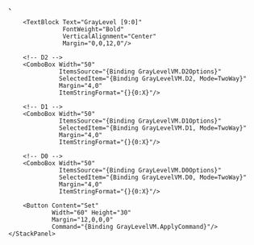 、<!-- 🧱 Gray Level Control -->
<GroupBox Header="Gray Level Control"
          Visibility="{Binding IsGrayLevelVisible, Converter={utilityConv:BoolToVisibilityConverter}}">
    <StackPanel Orientation="Horizontal" Margin="12">

        <TextBlock Text="GrayLevel [9:0]"
                   FontWeight="Bold"
                   VerticalAlignment="Center"
                   Margin="0,0,12,0"/>

        <!-- D2 -->
        <ComboBox Width="50"
                  ItemsSource="{Binding GrayLevelVM.D2Options}"
                  SelectedItem="{Binding GrayLevelVM.D2, Mode=TwoWay}"
                  Margin="4,0"
                  ItemStringFormat="{}{0:X}"/>

        <!-- D1 -->
        <ComboBox Width="50"
                  ItemsSource="{Binding GrayLevelVM.D1Options}"
                  SelectedItem="{Binding GrayLevelVM.D1, Mode=TwoWay}"
                  Margin="4,0"
                  ItemStringFormat="{}{0:X}"/>

        <!-- D0 -->
        <ComboBox Width="50"
                  ItemsSource="{Binding GrayLevelVM.D0Options}"
                  SelectedItem="{Binding GrayLevelVM.D0, Mode=TwoWay}"
                  Margin="4,0"
                  ItemStringFormat="{}{0:X}"/>

        <Button Content="Set"
                Width="60" Height="30"
                Margin="12,0,0,0"
                Command="{Binding GrayLevelVM.ApplyCommand}"/>
    </StackPanel>
</GroupBox>
